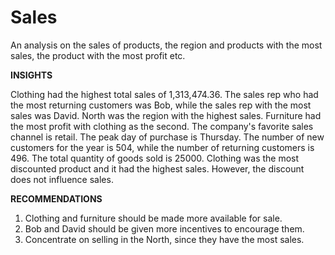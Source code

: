 # Sales
An analysis on the sales of products, the region and products with the most sales, the product with the most profit etc.

**INSIGHTS**

 Clothing had the highest total sales of 1,313,474.36. The sales rep who had the most returning customers was Bob, while the sales rep with the most sales was David. North was the region with the highest sales. Furniture had the most profit with clothing as the second. The company's favorite sales channel is retail. The peak day of purchase is Thursday. The number of new customers for the year is 504, while the number of returning customers is 496. The total quantity of goods sold is 25000. Clothing was the most discounted product and it had the highest sales. However, the discount does not influence sales.

**RECOMMENDATIONS**
1. Clothing and furniture should be made more available for sale.
2. Bob and David should be given more incentives to encourage them.
3. Concentrate on selling in the North, since they have the most sales.

